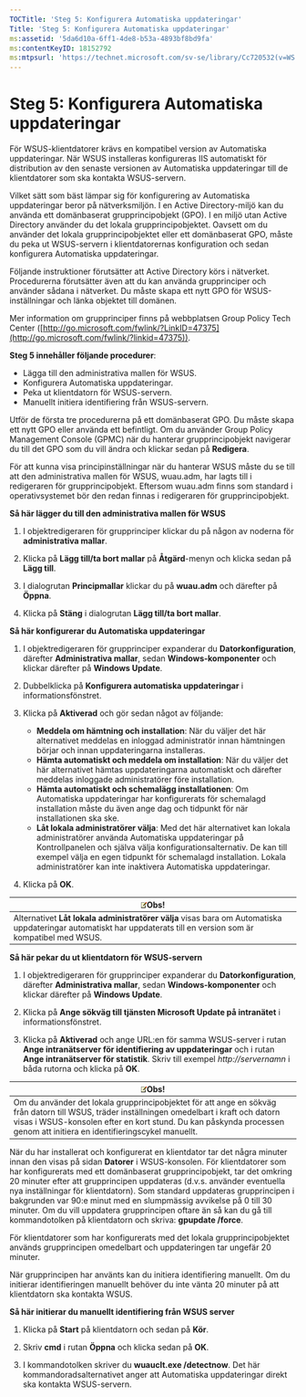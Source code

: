 ```yaml
---
TOCTitle: 'Steg 5: Konfigurera Automatiska uppdateringar'
Title: 'Steg 5: Konfigurera Automatiska uppdateringar'
ms:assetid: '5da6d10a-6ff1-4de8-b53a-4893bf8bd9fa'
ms:contentKeyID: 18152792
ms:mtpsurl: 'https://technet.microsoft.com/sv-se/library/Cc720532(v=WS.10)'
---
```


Steg 5: Konfigurera Automatiska uppdateringar
=============================================

För WSUS-klientdatorer krävs en kompatibel version av Automatiska uppdateringar. När WSUS installeras konfigureras IIS automatiskt för distribution av den senaste versionen av Automatiska uppdateringar till de klientdatorer som ska kontakta WSUS-servern.

Vilket sätt som bäst lämpar sig för konfigurering av Automatiska uppdateringar beror på nätverksmiljön. I en Active Directory-miljö kan du använda ett domänbaserat grupprincipobjekt (GPO). I en miljö utan Active Directory använder du det lokala grupprincipobjektet. Oavsett om du använder det lokala grupprincipobjektet eller ett domänbaserat GPO, måste du peka ut WSUS-servern i klientdatorernas konfiguration och sedan konfigurera Automatiska uppdateringar.

Följande instruktioner förutsätter att Active Directory körs i nätverket. Procedurerna förutsätter även att du kan använda grupprinciper och använder sådana i nätverket. Du måste skapa ett nytt GPO för WSUS-inställningar och länka objektet till domänen.

Mer information om grupprinciper finns på webbplatsen Group Policy Tech Center ([http://go.microsoft.com/fwlink/?LinkID=47375](http://go.microsoft.com/fwlink/?linkid=47375)).

**Steg 5 innehåller följande procedurer**:

-   Lägga till den administrativa mallen för WSUS.
-   Konfigurera Automatiska uppdateringar.
-   Peka ut klientdatorn för WSUS-servern.
-   Manuellt initiera identifiering från WSUS-servern.

Utför de första tre procedurerna på ett domänbaserat GPO. Du måste skapa ett nytt GPO eller använda ett befintligt. Om du använder Group Policy Management Console (GPMC) när du hanterar grupprincipobjekt navigerar du till det GPO som du vill ändra och klickar sedan på **Redigera**.

För att kunna visa principinställningar när du hanterar WSUS måste du se till att den administrativa mallen för WSUS, wuau.adm, har lagts till i redigeraren för grupprincipobjekt. Eftersom wuau.adm finns som standard i operativsystemet bör den redan finnas i redigeraren för grupprincipobjekt.

**Så här lägger du till den administrativa mallen för WSUS**
1.  I objektredigeraren för grupprinciper klickar du på någon av noderna för **administrativa mallar**.

2.  Klicka på **Lägg till/ta bort mallar** på **Åtgärd**-menyn och klicka sedan på **Lägg till**.

3.  I dialogrutan **Principmallar** klickar du på **wuau.adm** och därefter på **Öppna**.

4.  Klicka på **Stäng** i dialogrutan **Lägg till/ta bort mallar**.

**Så här konfigurerar du Automatiska uppdateringar**
1.  I objektredigeraren för grupprinciper expanderar du **Datorkonfiguration**, därefter **Administrativa mallar**, sedan **Windows-komponenter** och klickar därefter på **Windows Update**.

2.  Dubbelklicka på **Konfigurera automatiska uppdateringar** i informationsfönstret.

3.  Klicka på **Aktiverad** och gör sedan något av följande:

    -   **Meddela om hämtning och installation**: När du väljer det här alternativet meddelas en inloggad administratör innan hämtningen börjar och innan uppdateringarna installeras.
    -   **Hämta automatiskt och meddela om installation**: När du väljer det här alternativet hämtas uppdateringarna automatiskt och därefter meddelas inloggade administratörer före installation.
    -   **Hämta automatiskt och schemalägg installationen**: Om Automatiska uppdateringar har konfigurerats för schemalagd installation måste du även ange dag och tidpunkt för när installationen ska ske.
    -   **Låt lokala administratörer välja**: Med det här alternativet kan lokala administratörer använda Automatiska uppdateringar på Kontrollpanelen och själva välja konfigurationsalternativ. De kan till exempel välja en egen tidpunkt för schemalagd installation. Lokala administratörer kan inte inaktivera Automatiska uppdateringar.

4.  Klicka på **OK**.

| ![](images/Cc720532.note(WS.10).gif)Obs!                                                                                             |
|-------------------------------------------------------------------------------------------------------------------------------------------------------------------|
| Alternativet **Låt lokala administratörer välja** visas bara om Automatiska uppdateringar automatiskt har uppdaterats till en version som är kompatibel med WSUS. |

**Så här pekar du ut klientdatorn för WSUS-servern**
1.  I objektredigeraren för grupprinciper expanderar du **Datorkonfiguration**, därefter **Administrativa mallar**, sedan **Windows-komponenter** och klickar därefter på **Windows Update**.

2.  Klicka på **Ange sökväg till tjänsten Microsoft Update på intranätet** i informationsfönstret.

3.  Klicka på **Aktiverad** och ange URL:en för samma WSUS-server i rutan **Ange intranätserver för identifiering av uppdateringar** och i rutan **Ange intranätserver för statistik**. Skriv till exempel *http://servernamn* i båda rutorna och klicka på **OK**.

| ![](images/Cc720532.note(WS.10).gif)Obs!                                                                                                                                                                                                   |
|-------------------------------------------------------------------------------------------------------------------------------------------------------------------------------------------------------------------------------------------------------------------------|
| Om du använder det lokala grupprincipobjektet för att ange en sökväg från datorn till WSUS, träder inställningen omedelbart i kraft och datorn visas i WSUS-konsolen efter en kort stund. Du kan påskynda processen genom att initiera en identifieringscykel manuellt. |

När du har installerat och konfigurerat en klientdator tar det några minuter innan den visas på sidan **Datorer** i WSUS-konsolen. För klientdatorer som har konfigurerats med ett domänbaserat grupprincipobjekt, tar det omkring 20 minuter efter att grupprincipen uppdateras (d.v.s. använder eventuella nya inställningar för klientdatorn). Som standard uppdateras grupprincipen i bakgrunden var 90:e minut med en slumpmässig avvikelse på 0 till 30 minuter. Om du vill uppdatera grupprincipen oftare än så kan du gå till kommandotolken på klientdatorn och skriva: **gpupdate /force**.

För klientdatorer som har konfigurerats med det lokala grupprincipobjektet används grupprincipen omedelbart och uppdateringen tar ungefär 20 minuter.

När grupprincipen har använts kan du initiera identifiering manuellt. Om du initierar identifieringen manuellt behöver du inte vänta 20 minuter på att klientdatorn ska kontakta WSUS.

**Så här initierar du manuellt identifiering från WSUS server**
1.  Klicka på **Start** på klientdatorn och sedan på **Kör**.

2.  Skriv **cmd** i rutan **Öppna** och klicka sedan på **OK**.

3.  I kommandotolken skriver du **wuauclt.exe /detectnow**. Det här kommandoradsalternativet anger att Automatiska uppdateringar direkt ska kontakta WSUS-servern.
